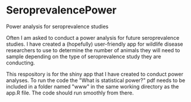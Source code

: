 # SeroprevalencePower
Power analysis for seroprevalence studies

Often I am asked to conduct a power analysis for future seroprevalence studies. I have created a (hopefully) user-friendly app for wildlife disease researchers to use to determine the number of animals they will need to sample depending on the type of seroprevalence study they are conducting.  

This respository is for the shiny app that I have created to conduct power analyses.  To run the code the "What is statistical power?" pdf needs to be included in a folder named "www" in the same working directory as the app.R file.  The code should run smoothly from there. 
